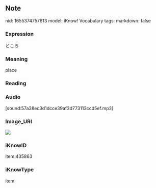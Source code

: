 ## Note
nid: 1655374757613
model: iKnow! Vocabulary
tags: 
markdown: false

### Expression
ところ

### Meaning
place

### Reading


### Audio
[sound:57a38ec3d1dcce39af3d773113ccd5ef.mp3]

### Image_URI
<img src="7d74a9f1e7550d9dd8fff7536daf3622.jpg">

### iKnowID
item:435863

### iKnowType
item
